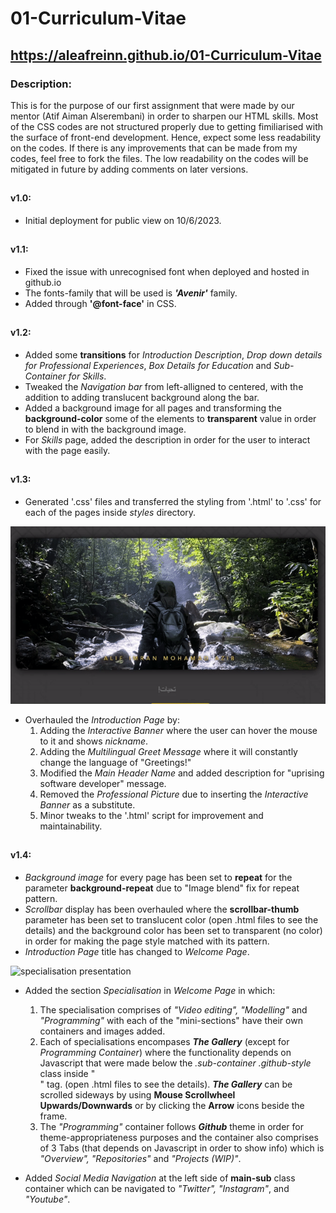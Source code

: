 # 01-Curriculum-Vitae
## https://aleafreinn.github.io/01-Curriculum-Vitae

### Description:
This is for the purpose of our first assignment that were made by our mentor (Atif Aiman Alserembani) in order to sharpen our HTML skills.
Most of the CSS codes are not structured properly due to getting fimiliarised with the surface of front-end development.
Hence, expect some less readability on the codes. If there is any improvements that can be made from my codes, feel free to fork the files.
The low readability on the codes will be mitigated in future by adding comments on later versions.

##
#### v1.0:
- Initial deployment for public view on 10/6/2023.

##
#### v1.1:
- Fixed the issue with unrecognised font when deployed and hosted in github.io
- The fonts-family that will be used is ***'Avenir'*** family.
- Added through **'@font-face'** in CSS.

##
#### v1.2:
- Added some **transitions** for *Introduction Description*, *Drop down details for Professional Experiences*, *Box Details for Education* and *Sub-Container for Skills*.
- Tweaked the *Navigation bar* from left-alligned to centered, with the addition to adding translucent background along the bar.
- Added a background image for all pages and transforming the **background-color** some of the elements to **transparent** value in order to blend in with the background image.
- For *Skills* page, added the description in order for the user to interact with the page easily.

##
#### v1.3:
- Generated '.css' files and transferred the styling from '.html' to '.css' for each of the pages inside *styles* directory.
  
![hover presentation](https://github.com/aleafreinn/01-Curriculum-Vitae/blob/main/assets/readme/hover%20presentation.gif)
- Overhauled the *Introduction Page* by:
	1. Adding the *Interactive Banner* where the user can hover the mouse to it and shows *nickname*.
	2. Adding the *Multilingual Greet Message* where it will constantly change the language of "Greetings!"
	3. Modified the *Main Header Name* and added description for "uprising software developer" message.
	4. Removed the *Professional Picture* due to inserting the *Interactive Banner* as a substitute.
	5. Minor tweaks to the '.html' script for improvement and maintainability.

##
#### v1.4:
- *Background image* for every page has been set to **repeat** for the parameter **background-repeat** due to "Image blend" fix for repeat pattern.
- *Scrollbar* display has been overhauled where the **scrollbar-thumb** parameter has been set to translucent color (open .html files to see the details) and the background color has been set to transparent (no color) in order for making the page style matched with its pattern.
- *Introduction Page* title has changed to *Welcome Page*.

![specialisation presentation]()
- Added the section *Specialisation* in *Welcome Page* in which:
	1. The specialisation comprises of *"Video editing", "Modelling"* and *"Programming"* with each of the "mini-sections" have their own containers and images added.
	2. Each of specialisations encompases **_The Gallery_** (except for *Programming Container*) where the functionality depends on Javascript that were made below the *.sub-container .github-style* class inside "<div>" tag. (open .html files to see the details). **_The Gallery_** can be scrolled sideways by using **Mouse Scrollwheel Upwards/Downwards** or by clicking the **Arrow** icons beside the frame.
	3. The *"Programming"* container follows **_Github_** theme in order for theme-appropriateness purposes and the container also comprises of 3 Tabs (that depends on Javascript in order to show info) which is *"Overview", "Repositories"* and *"Projects (WIP)"*.

- Added *Social Media Navigation* at the left side of **main-sub** class container which can be navigated to *"Twitter", "Instagram"*, and *"Youtube"*.

